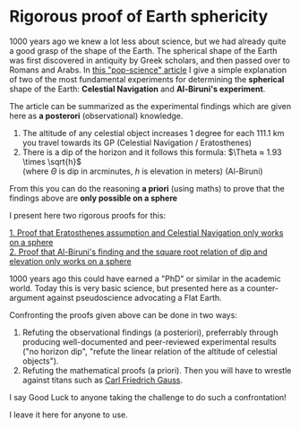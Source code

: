 # Rigorous proof of Earth sphericity

1000 years ago we knew a lot less about science, but we had already quite a good grasp of the shape of the Earth. 
The spherical shape of the Earth was first discovered in antiquity by Greek scholars, and then passed over to Romans and Arabs. 
In [this "pop-science" article](https://earthform.linnman.net/the-earth-is-a-sphere-and-it-can-easily-be-proved) I give a simple explanation of two of the most fundamental experiments for determining the **spherical** shape of the Earth:
**Celestial Navigation** and **Al-Biruni's experiment**.

The article can be summarized as the experimental findings which are given here as **a posterori** (observational) knowledge.

1. The altitude of any celestial object increases 1 degree for each 111.1 km you travel towards its GP (Celestial Navigation / Eratosthenes)
1. There is a dip of the horizon and it follows this formula: $\Theta ≈ 1.93 \times \sqrt{h}$ <br>
   (where $\Theta$ is dip in arcminutes, $h$ is elevation in meters) (Al-Biruni)

From this you can do the reasoning **a priori** (using maths) to prove that the findings above are **only possible on a sphere**

I present here two rigorous proofs for this:

[1. Proof that Eratosthenes assumption and Celestial Navigation only works on a sphere](sphere-proof.1.md) <br>
[2. Proof that Al-Biruni's finding and the square root relation of dip and elevation only works on a sphere](sphere-proof.2.md)

1000 years ago this could have earned a "PhD" or similar in the academic world. Today this is very basic science, 
but presented here as a counter-argument against pseudoscience advocating a Flat Earth.

Confronting the proofs given above can be done in two ways:

1. Refuting the observational findings (a posteriori), preferrably through producing well-documented and peer-reviewed experimental results ("no horizon dip", "refute the linear relation of the altitude of celestial objects").
2. Refuting the mathematical proofs (a priori). Then you will have to wrestle against titans such as [Carl Friedrich Gauss](https://en.wikipedia.org/wiki/Carl_Friedrich_Gauss).

I say Good Luck to anyone taking the challenge to do such a confrontation!

I leave it here for anyone to use. 